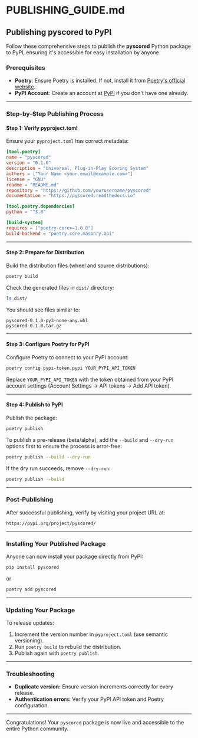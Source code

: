 # PUBLISHING_GUIDE.md

## Publishing pyscored to PyPI

Follow these comprehensive steps to publish the **pyscored** Python package to PyPI, ensuring it's accessible for easy installation by anyone.

### Prerequisites

- **Poetry**: Ensure Poetry is installed. If not, install it from [Poetry's official website](https://python-poetry.org/docs/#installation).
- **PyPI Account**: Create an account at [PyPI](https://pypi.org/) if you don't have one already.

--- 

### Step-by-Step Publishing Process

#### Step 1: Verify pyproject.toml
Ensure your `pyproject.toml` has correct metadata:

```toml
[tool.poetry]
name = "pyscored"
version = "0.1.0"
description = "Universal, Plug-in-Play Scoring System"
authors = ["Your Name <your.email@example.com>"]
license = "GNU"
readme = "README.md"
repository = "https://github.com/yourusername/pyscored"
documentation = "https://pyscored.readthedocs.io"

[tool.poetry.dependencies]
python = "^3.8"

[build-system]
requires = ["poetry-core>=1.0.0"]
build-backend = "poetry.core.masonry.api"
```

---

#### Step 2: Prepare for Distribution

Build the distribution files (wheel and source distributions):

```bash
poetry build
```

Check the generated files in `dist/` directory:

```bash
ls dist/
```

You should see files similar to:

```
pyscored-0.1.0-py3-none-any.whl
pyscored-0.1.0.tar.gz
```

---

#### Step 3: Configure Poetry for PyPI

Configure Poetry to connect to your PyPI account:

```bash
poetry config pypi-token.pypi YOUR_PYPI_API_TOKEN
```

Replace `YOUR_PYPI_API_TOKEN` with the token obtained from your PyPI account settings (Account Settings → API tokens → Add API token).

---

#### Step 4: Publish to PyPI

Publish the package:

```bash
poetry publish
```

To publish a pre-release (beta/alpha), add the `--build` and `--dry-run` options first to ensure the process is error-free:

```bash
poetry publish --build --dry-run
```

If the dry run succeeds, remove `--dry-run`:

```bash
poetry publish --build
```

---

### Post-Publishing

After successful publishing, verify by visiting your project URL at:

```
https://pypi.org/project/pyscored/
```

---

### Installing Your Published Package

Anyone can now install your package directly from PyPI:

```bash
pip install pyscored
```

or

```bash
poetry add pyscored
```

---

### Updating Your Package

To release updates:

1. Increment the version number in `pyproject.toml` (use semantic versioning).
2. Run `poetry build` to rebuild the distribution.
3. Publish again with `poetry publish`.

---

### Troubleshooting

- **Duplicate version:** Ensure version increments correctly for every release.
- **Authentication errors:** Verify your PyPI API token and Poetry configuration.

---

Congratulations! Your `pyscored` package is now live and accessible to the entire Python community.